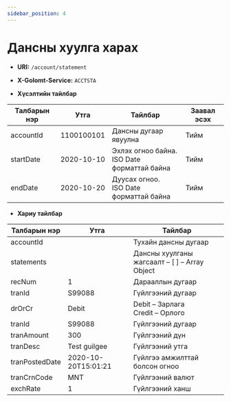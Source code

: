 ```yaml
---
sidebar_position: 4
---
```


# Дансны хуулга харах

- **URI:** `/account/statement`

- **X-Golomt-Service:** `ACCTSTA`

- **Хүсэлтийн тайлбар**

| Талбарын нэр                                 | Утга   |  Тайлбар | Заавал эсэх |
|------------------------------------------|-----------|--------------|-----------|
| accountId                                  | 1100100101      | Дансны дугаар явуулна | Тийм |
| startDate                                 | 2020-10-10    |Эхлэх огноо байна.<br/> ISO Date форматтай байна | Тийм |
| endDate                                 | 	2020-10-20      |Дуусах огноо.<br/> ISO Date форматтай байна| Тийм |


- **Хариу тайлбар**


| Талбарын нэр                                 | Утга   |  Тайлбар | 
|------------------------------------------|-----------|--------------|
| accountId	                                |        | 	Тухайн дансны дугаар      | 
| statements		                    |      | Дансны хуулганы жагсаалт – [ ] – Array Object | 
| recNum                                 |   1     | Дарааллын дугаар| 
| tranId                          | S99088 |  Гүйлгээний дугаар | 
| drOrCr                               |   Debit	     | Debit – Зарлага <br/> Credit – Орлого   |
| tranId                          | S99088 |  Гүйлгээний дугаар | 
| tranAmount                          |300  |  Гүйлгээний дүн | 
| tranDesc                          | Test guilgee |  Гүйлгээний утга | 
| tranPostedDate                          | 2020-10-20T15:01:21 |  Гүйлгээ амжилттай болсон огноо | 
| tranCrnCode                          | MNT|  Гүйлгээний валют| 
| exchRate                         | 1|  Гүйлгээний ханш| 
		
		
		
		
		